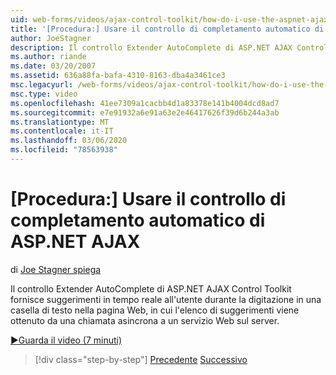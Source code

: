 ```yaml
---
uid: web-forms/videos/ajax-control-toolkit/how-do-i-use-the-aspnet-ajax-autocomplete-control
title: '[Procedura:] Usare il controllo di completamento automatico di ASP.NET AJAX | Microsoft Docs'
author: JoeStagner
description: Il controllo Extender AutoComplete di ASP.NET AJAX Control Toolkit fornisce suggerimenti in tempo reale all'utente mentre digita in una casella di testo in cui si...
ms.author: riande
ms.date: 03/20/2007
ms.assetid: 636a88fa-bafa-4310-8163-dba4a3461ce3
msc.legacyurl: /web-forms/videos/ajax-control-toolkit/how-do-i-use-the-aspnet-ajax-autocomplete-control
msc.type: video
ms.openlocfilehash: 41ee7309a1cacbb4d1a83378e141b4004dcd8ad7
ms.sourcegitcommit: e7e91932a6e91a63e2e46417626f39d6b244a3ab
ms.translationtype: MT
ms.contentlocale: it-IT
ms.lasthandoff: 03/06/2020
ms.locfileid: "78563938"
---
```

# <a name="how-do-i-use-the-aspnet-ajax-autocomplete-control"></a>[Procedura:] Usare il controllo di completamento automatico di ASP.NET AJAX

di [Joe Stagner spiega](https://github.com/JoeStagner)

Il controllo Extender AutoComplete di ASP.NET AJAX Control Toolkit fornisce suggerimenti in tempo reale all'utente durante la digitazione in una casella di testo nella pagina Web, in cui l'elenco di suggerimenti viene ottenuto da una chiamata asincrona a un servizio Web sul server.

[&#9654;Guarda il video (7 minuti)](https://channel9.msdn.com/Blogs/ASP-NET-Site-Videos/how-do-i-use-the-aspnet-ajax-autocomplete-control)

> [!div class="step-by-step"]
> [Precedente](how-do-i-use-the-aspnet-ajax-slider-control.md)
> [Successivo](how-do-i-configure-the-aspnet-ajax-calendar-control.md)
